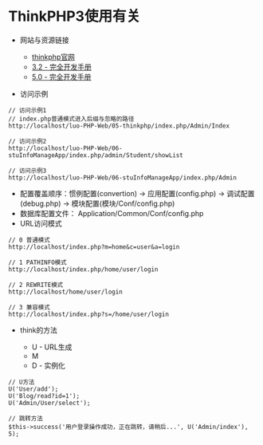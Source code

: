 # **ThinkPHP3使用有关**

- 网站与资源链接

  - [thinkphp官网](http://www.thinkphp.cn/)
  - [3.2 - 完全开发手册](http://document.thinkphp.cn/manual_3_2.html#preface)
  - [5.0 - 完全开发手册](http://www.kancloud.cn/manual/thinkphp5/118003)

- 访问示例

```
// 访问示例1
// index.php普通模式进入后缀与忽略的路径
http://localhost/luo-PHP-Web/05-thinkphp/index.php/Admin/Index

// 访问示例2
http://localhost/luo-PHP-Web/06-stuInfoManageApp/index.php/admin/Student/showList

// 访问示例3
http://localhost/luo-PHP-Web/06-stuInfoManageApp/index.php/Admin
```

- 配置覆盖顺序：惯例配置(convertion) → 应用配置(config.php) → 调试配置(debug.php) → 模块配置(模块/Conf/config.php)
- 数据库配置文件： Application/Common/Conf/config.php
- URL访问模式

```
// 0 普通模式
http://localhost/index.php?m=home&c=user&a=login

// 1 PATHINFO模式
http://localhost/index.php/home/user/login

// 2 REWRITE模式
http://localhost/home/user/login

// 3 兼容模式
http://localhost/index.php?s=/home/user/login
```

- think的方法

  - U - URL生成
  - M
  - D - 实例化

```
// U方法
U('User/add');
U('Blog/read?id=1');
U('Admin/User/select');

// 跳转方法
$this->success('用户登录操作成功，正在跳转，请稍后...', U('Admin/index'), 5);
```
